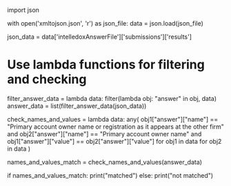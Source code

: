 import json

with open('xmltojson.json', 'r') as json_file:
    data = json.load(json_file)

json_data = data['intelledoxAnswerFile']['submissions']['results']

# Use lambda functions for filtering and checking
filter_answer_data = lambda data: filter(lambda obj: "answer" in obj, data)
answer_data = list(filter_answer_data(json_data))

check_names_and_values = lambda data: any(
    obj1["answer"]["name"] == "Primary account owner name or registration as it appears at the other firm" and
    obj2["answer"]["name"] == "Primary account owner name" and
    obj1["answer"]["value"] == obj2["answer"]["value"]
    for obj1 in data
    for obj2 in data
)

names_and_values_match = check_names_and_values(answer_data)

if names_and_values_match:
    print("matched")
else:
    print("not matched")
